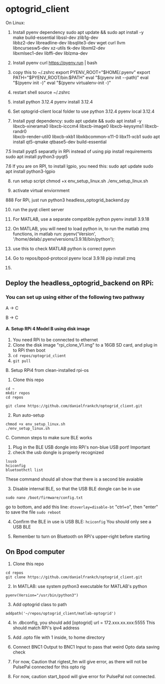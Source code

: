 # optogrid_client

On Linux:
1. Install pyenv dependency
sudo apt update && sudo apt install -y \
  make build-essential libssl-dev zlib1g-dev \
  libbz2-dev libreadline-dev libsqlite3-dev wget curl llvm \
  libncursesw5-dev xz-utils tk-dev libxml2-dev \
  libxmlsec1-dev libffi-dev liblzma-dev

2. Install pyenv
curl https://pyenv.run | bash

3. copy this to ~/.zshrc
export PYENV_ROOT="$HOME/.pyenv"
export PATH="$PYENV_ROOT/bin:$PATH"
eval "$(pyenv init --path)"
eval "$(pyenv init -)"
eval "$(pyenv virtualenv-init -)"

4. restart shell
source ~/.zshrc


5. install python 3.12.4
pyenv install 3.12.4


6. Set optogrid-client local folder to use python 3.12.4
pyenv local 3.12.4


7. Install pyqt dependency:
sudo apt update && sudo apt install -y \
  libxcb-xinerama0 libxcb-icccm4 libxcb-image0 libxcb-keysyms1 libxcb-randr0 \
  libxcb-render-util0 libxcb-xkb1 libxkbcommon-x11-0 libx11-xcb1
sudo apt install qt5-qmake qtbase5-dev build-essential

7.5 Install pyqt5 separatly in RPi instead of using pip install requirements
sudo apt install python3-pyqt5

7.6 If you are on RPI, to install lgpio, you need this:
sudo apt update
sudo apt install python3-lgpio

8. run setup script
chmod +x env_setup_linux.sh
./env_setup_linux.sh

9. activate virtual enviornment

888 For RPi, just run
python3 headless_optogrid_backend.py

10. run the pyqt client server

11. For MATLAB, use a separate compatible python
pyenv install 3.9.18

12. On MATLAB, you will need to load python in, to run the matlab zmq functions, in matlab run:
pyenv('Version', '/home/delab/.pyenv/versions/3.9.18/bin/python');

13. use this to check MATLAB python is correct
pyevn

14. Go to repos/bpod-protocol
pyenv local 3.9.18
pip install zmq

15. 



## Deploy the headless_optogrid_backend on RPi:
### You can set up using either of the following two pathway
A -> C

B -> C

#### A. Setup RPi 4 Model B using disk image
1. You need RPi to be connected to ethernet
2. Clone the disk image "rpi_clone_V1.img" to a 16GB SD card, and plug in to RPi then boot
3. ```cd repos/optogrid_client```
4. ```git pull```


B. Setup RPi4 from clean-installed rpi-os
1. Clone this repo
```
cd ~
mkdir repos
cd repos
```

```
git clone https://github.com/danielfrankch/optogrid_client.git
```
2.  Run auto-setup
```
chmod +x env_setup_linux.sh
./env_setup_linux.sh
```


C. Common steps to make sure BLE works
1. Plug in the BLE USB dongle into RPi's non-blue USB port! Important
2. check the usb dongle is properly recognized
```
lsusb
hciconfig
bluetoothctl list
```
These command should all show that there is a second ble avaiable 

3. Disable internal BLE, so that the USB BLE dongle can be in use


```
sudo nano /boot/firmware/config.txt
```
go to bottom, and add this line:
```dtoverlay=disable-bt```
"ctrl+o", then "enter" to save the file
```sudo reboot```

4. Confirm the BLE in use is USB BLE:
```hciconfig```
You should only see a USB BLE

5. Remember to turn on Bluetooth on RPi's upper-right before starting




## On Bpod computer
1. Clone this repo
```
cd repos
git clone https://github.com/danielfrankch/optogrid_client.git
```
2. In MATLAB: use system python3 executable for MATLAB's python
```
pyenv(Version="/usr/bin/python3")
```
3. Add optogrid class to path
```
addpath('~/repos/optogrid_client/matlab-optogrid')
```

4. In .dbconfig, you should add
[optogrid]
url = 172.xxx.xx.xxx:5555
This should match RPi's ipv4 address

5. Add .opto file with 1 inside, to home directory

6. Connect BNC1 Output to BNC1 Input to pass that weird Opto data saving check

7. For now, Caution that rigtest_fm will give error, as there will not be PulsePal connected for this opto rig

8. For now, caution start_bpod will give error for PulsePal not connected.